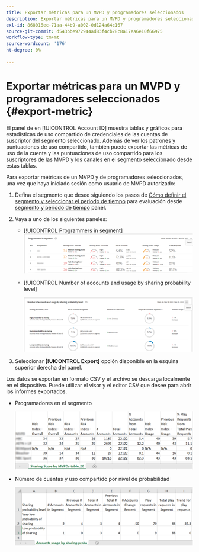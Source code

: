 ```yaml
---
title: Exportar métricas para un MVPD y programadores seleccionados
description: Exportar métricas para un MVPD y programadores seleccionados
exl-id: 868016ec-71aa-44b9-a002-0d124a64c167
source-git-commit: d543bbe972944ad83f4cb28c8a17ea6e10f66975
workflow-type: tm+mt
source-wordcount: '176'
ht-degree: 0%

---
```


# Exportar métricas para un MVPD y programadores seleccionados {#export-metric}

El panel de en [!UICONTROL Account IQ] muestra tablas y gráficos para estadísticas de uso compartido de credenciales de las cuentas de suscriptor del segmento seleccionado. Además de ver los patrones y puntuaciones de uso compartido, también puede exportar las métricas de uso de la cuenta y las puntuaciones de uso compartido para los suscriptores de las MVPD y los canales en el segmento seleccionado desde estas tablas.

Para exportar métricas de un MVPD y de programadores seleccionados, una vez que haya iniciado sesión como usuario de MVPD autorizado:

1. Defina el segmento que desee siguiendo los pasos de [Cómo definir el segmento y seleccionar el periodo de tiempo](/help/accountiq/howto-select-segment-timeframe.md) para evaluación desde [segmento y periodo de tiempo](/help/accountiq/segments-timeframe.md) panel.

1. Vaya a uno de los siguientes paneles:

   * [!UICONTROL Programmers in segment]
     ![](assets/prog-segment-export-option.png)

   * [!UICONTROL Number of accounts and usage by sharing probability level]

     ![](assets/progr-usage-panel-export.png)

1. Seleccionar **[!UICONTROL Export]** opción disponible en la esquina superior derecha del panel.

Los datos se exportan en formato CSV y el archivo se descarga localmente en el dispositivo. Puede utilizar el visor y el editor CSV que desee para abrir los informes exportados.

* Programadores en el segmento

  ![](assets/export-progr-in-seg.png)


* Número de cuentas y uso compartido por nivel de probabilidad

  ![](assets/export-acc-usage.png)
